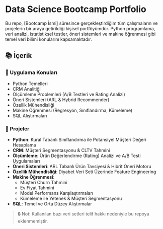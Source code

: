 # Data Science Bootcamp Portfolio

Bu repo, [Bootcamp İsmi] süresince gerçekleştirdiğim tüm çalışmaların ve projelerin bir araya getirildiği kişisel portföyümdür. Python programlama, veri analizi, istatistiksel testler, öneri sistemleri ve makine öğrenmesi gibi temel veri bilimi konularını kapsamaktadır.

## 📚 İçerik

### 🧪 Uygulama Konuları
- Python Temelleri
- CRM Analitiği
- Ölçümleme Problemleri (A/B Testleri ve Rating Analizi)
- Öneri Sistemleri (ARL & Hybrid Recommender)
- Özellik Mühendisliği
- Makine Öğrenmesi (Regresyon, Sınıflandırma, Kümeleme)
- SQL Alıştırmaları

### 💼 Projeler
- **Python**: Kural Tabanlı Sınıflandırma ile Potansiyel Müşteri Değeri Hesaplama
- **CRM**: Müşteri Segmentasyonu & CLTV Tahmini
- **Ölçümleme**: Ürün Değerlendirme (Rating) Analizi ve A/B Testi Uygulamaları
- **Öneri Sistemleri**: ARL Tabanlı Ürün Tavsiyesi & Hibrit Öneri Motoru
- **Özellik Mühendisliği**: Diyabet Veri Seti Üzerinde Feature Engineering
- **Makine Öğrenmesi**: 
  - Müşteri Churn Tahmini  
  - Ev Fiyat Tahmini  
  - Model Performans Karşılaştırmaları  
  - Kümeleme ile Yetenek & Müşteri Segmentasyonu
- **SQL**: Temel ve Orta Düzey Alıştırmalar

> 🔒 Not: Kullanılan bazı veri setleri telif hakkı nedeniyle bu repoya eklenmemiştir.